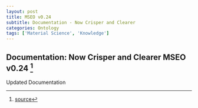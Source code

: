 ```yaml
---
layout: post
title: MSEO v0.24
subtitle: Documentation - Now Crisper and Clearer
categories: Ontology
tags: ['Material Science', 'Knowledge']
---
```


## Documentation: Now Crisper and Clearer MSEO v0.24 [^fn1]

Updated Documentation

[^fn1]: [source](https://github.com/Mat-O-Lab/MSEO/compare/v0.23...v0.24)